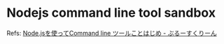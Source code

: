 # Nodejs command line tool sandbox

Refs: [Node.jsを使ってCommand line ツールことはじめ - ぶるーすくりーん](http://mid0111.hatenablog.com/entry/2014/06/08/153613)

